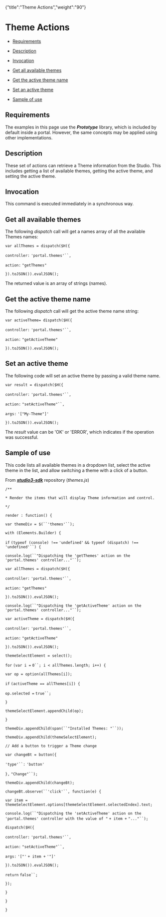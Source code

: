 {"title":"Theme Actions","weight":"90"} 

# Theme Actions

*   [Requirements](#Requirements)
    
*   [Description](#Description)
    
*   [Invocation](#Invocation)
    
*   [Get all available themes](#Getallavailablethemes)
    
*   [Get the active theme name](#Gettheactivethemename)
    
*   [Set an active theme](#Setanactivetheme)
    
*   [Sample of use](#Sampleofuse)
    

## Requirements

The examples in this page use the _**Prototype**_ library, which is included by default inside a portal. However, the same concepts may be applied using other implementations.

## Description

These set of actions can retrieve a Theme information from the Studio. This includes getting a list of available themes, getting the active theme, and setting the active theme.

## Invocation

This command is executed immediately in a synchronous way.

## Get all available themes

The following _dispatch_ call will get a names array of all the available Themes names:

`var allThemes = dispatch($H({`

`controller:` `'portal.themes'``,`

`action:` `"getThemes"`

`}).toJSON()).evalJSON();`

The returned value is an array of strings (names).

## Get the active theme name

The following _dispatch_ call will get the active theme name string:

`var activeTheme= dispatch($H({`

`controller:` `'portal.themes'``,`

`action:` `"getActiveTheme"`

`}).toJSON()).evalJSON();`

## Set an active theme

The following code will set an active theme by passing a valid theme name.

`var result = dispatch($H({`

`controller:` `'portal.themes'``,`

`action:` `"setActiveTheme"``,`

`args:` `'["My-Theme"]'`

`}).toJSON()).evalJSON();`

The _result_ value can be 'OK' or 'ERROR', which indicates if the operation was successful.

## Sample of use

This code lists all available themes in a dropdown list, select the active theme in the list, and allow switching a theme with a click of a button.

From _**[studio3-sdk](https://github.com/aptana/studio3-sdk)**_ repository (_themes.js_)

`/**`

`* Render the items that will display Theme information and control.`

`*/`

`render : function() {`

`var themeDiv = $(``'themes'``);`

`with (Elements.Builder) {`

`if` `(typeof (console) !==` `'undefined'` `&& typeof (dispatch) !==` `'undefined'``) {`

`console.log(``"Dispatching the 'getThemes' action on the 'portal.themes' controller..."``);`

`var allThemes = dispatch($H({`

`controller:` `'portal.themes'``,`

`action:` `"getThemes"`

`}).toJSON()).evalJSON();`

`console.log(``"Dispatching the 'getActiveTheme' action on the 'portal.themes' controller..."``);`

`var activeTheme = dispatch($H({`

`controller:` `'portal.themes'``,`

`action:` `"getActiveTheme"`

`}).toJSON()).evalJSON();`

`themeSelectElement = select();`

`for` `(var i =` `0``; i < allThemes.length; i++) {`

`var op = option(allThemes[i]);`

`if` `(activeTheme == allThemes[i]) {`

`op.selected =` `true``;`

`}`

`themeSelectElement.appendChild(op);`

`}`

`themeDiv.appendChild(span(``"Installed Themes: "``));`

`themeDiv.appendChild(themeSelectElement);`

`// Add a button to trigger a Theme change`

`var changeBt = button({`

`'type'``:` `'button'`

`},` `"Change"``);`

`themeDiv.appendChild(changeBt);`

`changeBt.observe(``'click'``, function(e) {`

`var item = themeSelectElement.options[themeSelectElement.selectedIndex].text;`

`console.log(``"Dispatching the 'setActiveTheme' action on the 'portal.themes' controller with the value of "` `+ item +` `"..."``);`

`dispatch($H({`

`controller:` `'portal.themes'``,`

`action:` `"setActiveTheme"``,`

`args:` `'["'` `+ item +` `'"]'`

`}).toJSON()).evalJSON();`

`return`  `false``;`

`});`

`}`

`}`

`}`